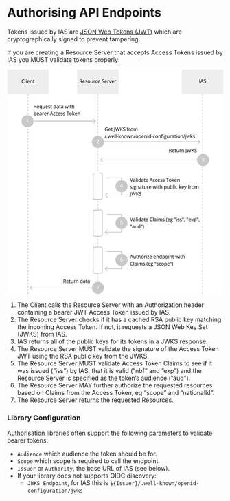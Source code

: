 # Authorising API Endpoints

Tokens issued by IAS are [JSON Web Tokens (JWT)](https://datatracker.ietf.org/doc/html/rfc7519) which are cryptographically signed to prevent tampering.

If you are creating a Resource Server that accepts Access Tokens issued by IAS you MUST validate tokens properly:

![Authorising APIs Flow](assets/authorising_apis.jpg)

1. The Client calls the Resource Server with an Authorization header containing a bearer JWT Access Token issued by IAS.
2. The Resource Server checks if it has a cached RSA public key matching the incoming Access Token. If not, it requests a JSON Web Key Set (JWKS) from IAS.
3. IAS returns all of the public keys for its tokens in a JWKS response.
4. The Resource Server MUST validate the signature of the Access Token JWT using the RSA public key from the JWKS.
5. The Resource Server MUST validate Access Token Claims to see if it was issued (”iss”) by IAS, that it is valid (”nbf” and ”exp”) and the Resource Server is specified as the token’s audience (”aud”).
6. The Resource Server MAY further authorize the requested resources based on Claims from the Access Token, eg “scope” and “nationalId”.
7. The Resource Server returns the requested Resources.

### Library Configuration

Authorisation libraries often support the following parameters to validate bearer tokens:

- `Audience` which audience the token should be for.
- `Scope` which scope is required to call the endpoint.
- `Issuer` or `Authority`, the base URL of IAS (see below).
- If your library does not supports OIDC discovery:
  - `JWKS Endpoint`, for IAS this is `${Issuer}/.well-known/openid-configuration/jwks`
